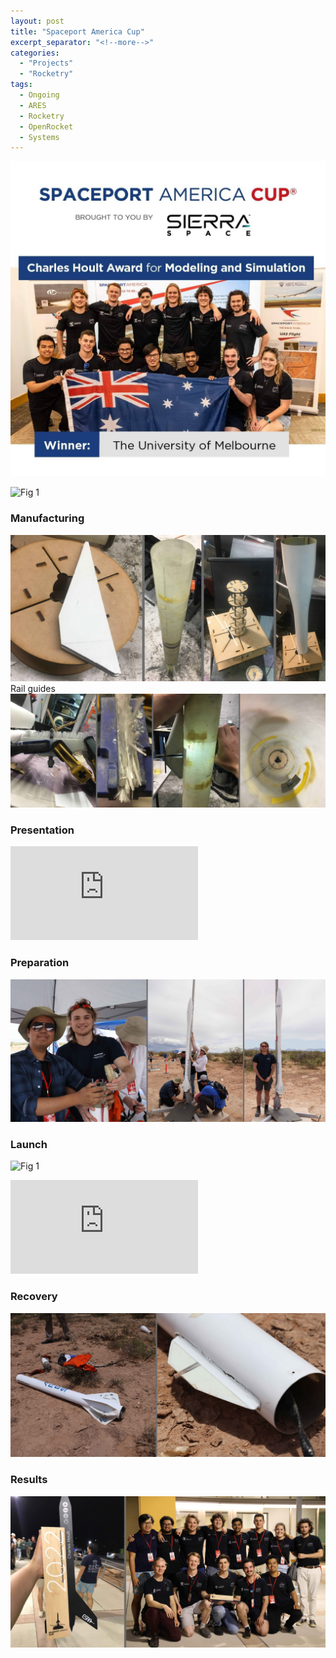 ```yaml
---
layout: post
title: "Spaceport America Cup"
excerpt_separator: "<!--more-->"
categories: 
  - "Projects"
  - "Rocketry"
tags:
  - Ongoing
  - ARES
  - Rocketry
  - OpenRocket
  - Systems
---
```


![Fig 1](/assets/Personal/SAC22/IMG_4218.JPG)

<!--more-->
![Fig 1](/assets/Personal/SAC22/ARES_POSTER.png)

### Manufacturing

![Fig 1](/assets/Personal/SAC22/MANU1.jpg)
Rail guides
![Fig 1](/assets/Personal/SAC22/MANU2.jpg)

### Presentation

<div class="video-container">
  <iframe class="embed-responsive-item" src="https://www.youtube-nocookie.com/embed/WEg2Azl8SDo?controls=0&amp;" frameborder="0" allowfullscreen></iframe>
</div>

### Preparation

![Fig 1](/assets/Personal/SAC22/PREP.jpg)

### Launch

![Fig 1](/assets/Personal/SAC22/LAUNCH.png)

<div class="video-container">
  <iframe class="embed-responsive-item" src="https://www.youtube-nocookie.com/embed/9ynX_YE8_mM?controls=0&amp;" frameborder="0" allowfullscreen></iframe>
</div>

### Recovery

![Fig 1](/assets/Personal/SAC22/RECOVERY.jpg)

### Results

![Fig 1](/assets/Personal/SAC22/AWARD.jpg)

